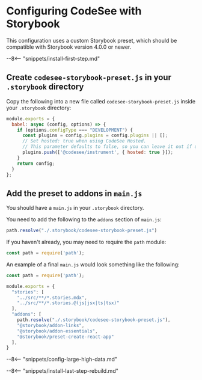# Configuring CodeSee with Storybook
This configuration uses a custom Storybook preset, which should be compatible with Storybook version 4.0.0 or newer.

--8<-- "snippets/install-first-step.md"

## Create `codesee-storybook-preset.js` in your `.storybook` directory

Copy the following into a new file called `codesee-storybook-preset.js` inside your `.storybook` directory:

```js
module.exports = {
  babel: async (config, options) => {
    if (options.configType === "DEVELOPMENT") {
      const plugins = config.plugins = config.plugins || [];
      // Set hosted: true when using CodeSee Hosted. 
      // This parameter defaults to false, so you can leave it out if using CodeSee Local.
      plugins.push(['@codesee/instrument', { hosted: true }]);
    }
    return config;
  }
};
```

## Add the preset to addons in `main.js`

You should have a `main.js` in your `.storybook` directory.

You need to add the following to the `addons` section of `main.js`:

```js
path.resolve("./.storybook/codesee-storybook-preset.js")
```

If you haven't already, you may need to require the `path` module:
```js
const path = require('path');
```

An example of a final `main.js` would look something like the following:

```js
const path = require('path');

module.exports = {
  "stories": [
    "../src/**/*.stories.mdx",
    "../src/**/*.stories.@(js|jsx|ts|tsx)"
  ],
  "addons": [
    path.resolve("./.storybook/codesee-storybook-preset.js"),
    "@storybook/addon-links",
    "@storybook/addon-essentials",
    "@storybook/preset-create-react-app"
  ],
}
```

--8<-- "snippets/config-large-high-data.md"

--8<-- "snippets/install-last-step-rebuild.md"

